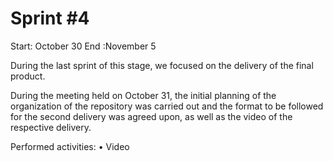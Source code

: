 # Sprint #4 
Start: October 30 End :November 5

During the last sprint of this stage, we focused on the delivery of the final product.

During the meeting held on October 31, the initial planning of the organization of the repository was carried out and the format to be followed for the second delivery was agreed upon, as well as the video of the respective delivery.

Performed activities: 
•	Video

